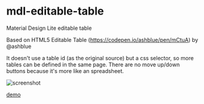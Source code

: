 # mdl-editable-table
Material Design Lite editable table

  Based on HTML5 Editable Table (https://codepen.io/ashblue/pen/mCtuA) by @ashblue 

  It doesn't use a table id (as the original source) but a css selector, so more tables can be defined in the same page. 
  There are no move up/down buttons because it's more like an spreadsheet.
  
  ![screenshot](https://github.com/fkossyvas/mdl-editable-table/blob/master/screenshot.png)
  
  [demo](https://fkossyvas.github.io/mdl-editable-table/)
  

